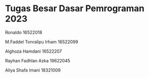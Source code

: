 # Tugas Besar Dasar Pemrograman 2023
Ronaldo 			16522018

M.Faddel Tonralipu Irham	16522099

Alghoza Hamdani		16522207

Rayhan Fadhlan Azka		19622045

Aliya Shafa Imani	            18321009

